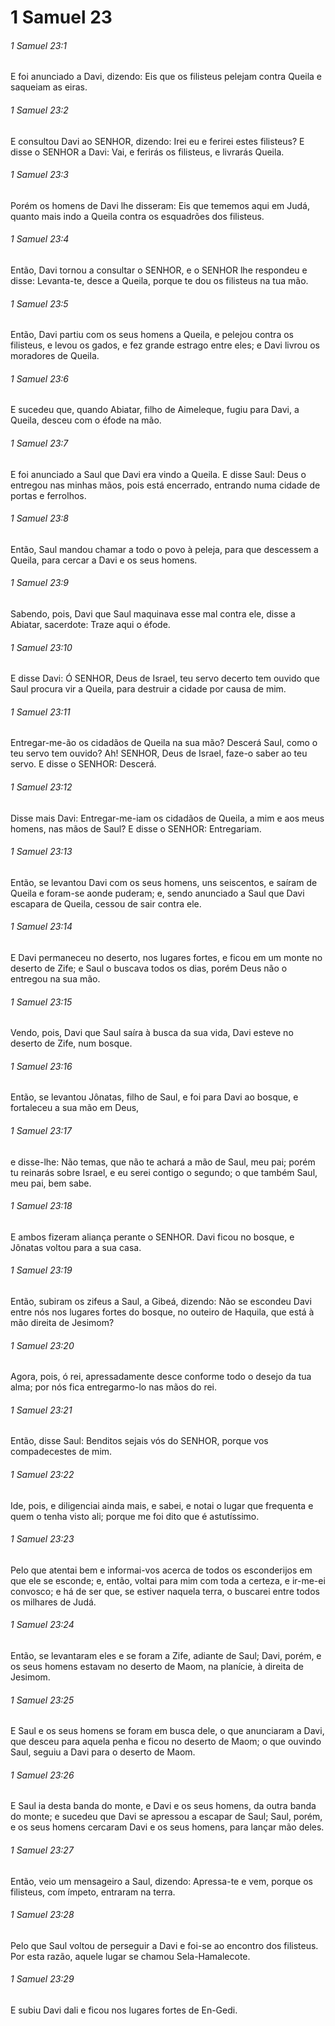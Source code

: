 # 1 Samuel 23

###### 1 Samuel 23:1

E foi anunciado a Davi, dizendo: Eis que os filisteus pelejam contra Queila e saqueiam as eiras.

###### 1 Samuel 23:2

E consultou Davi ao SENHOR, dizendo: Irei eu e ferirei estes filisteus? E disse o SENHOR a Davi: Vai, e ferirás os filisteus, e livrarás Queila.

###### 1 Samuel 23:3

Porém os homens de Davi lhe disseram: Eis que tememos aqui em Judá, quanto mais indo a Queila contra os esquadrões dos filisteus.

###### 1 Samuel 23:4

Então, Davi tornou a consultar o SENHOR, e o SENHOR lhe respondeu e disse: Levanta-te, desce a Queila, porque te dou os filisteus na tua mão.

###### 1 Samuel 23:5

Então, Davi partiu com os seus homens a Queila, e pelejou contra os filisteus, e levou os gados, e fez grande estrago entre eles; e Davi livrou os moradores de Queila.

###### 1 Samuel 23:6

E sucedeu que, quando Abiatar, filho de Aimeleque, fugiu para Davi, a Queila, desceu com o éfode na mão.

###### 1 Samuel 23:7

E foi anunciado a Saul que Davi era vindo a Queila. E disse Saul: Deus o entregou nas minhas mãos, pois está encerrado, entrando numa cidade de portas e ferrolhos.

###### 1 Samuel 23:8

Então, Saul mandou chamar a todo o povo à peleja, para que descessem a Queila, para cercar a Davi e os seus homens.

###### 1 Samuel 23:9

Sabendo, pois, Davi que Saul maquinava esse mal contra ele, disse a Abiatar, sacerdote: Traze aqui o éfode.

###### 1 Samuel 23:10

E disse Davi: Ó SENHOR, Deus de Israel, teu servo decerto tem ouvido que Saul procura vir a Queila, para destruir a cidade por causa de mim.

###### 1 Samuel 23:11

Entregar-me-ão os cidadãos de Queila na sua mão? Descerá Saul, como o teu servo tem ouvido? Ah! SENHOR, Deus de Israel, faze-o saber ao teu servo. E disse o SENHOR: Descerá.

###### 1 Samuel 23:12

Disse mais Davi: Entregar-me-iam os cidadãos de Queila, a mim e aos meus homens, nas mãos de Saul? E disse o SENHOR: Entregariam.

###### 1 Samuel 23:13

Então, se levantou Davi com os seus homens, uns seiscentos, e saíram de Queila e foram-se aonde puderam; e, sendo anunciado a Saul que Davi escapara de Queila, cessou de sair contra ele.

###### 1 Samuel 23:14

E Davi permaneceu no deserto, nos lugares fortes, e ficou em um monte no deserto de Zife; e Saul o buscava todos os dias, porém Deus não o entregou na sua mão.

###### 1 Samuel 23:15

Vendo, pois, Davi que Saul saíra à busca da sua vida, Davi esteve no deserto de Zife, num bosque.

###### 1 Samuel 23:16

Então, se levantou Jônatas, filho de Saul, e foi para Davi ao bosque, e fortaleceu a sua mão em Deus,

###### 1 Samuel 23:17

e disse-lhe: Não temas, que não te achará a mão de Saul, meu pai; porém tu reinarás sobre Israel, e eu serei contigo o segundo; o que também Saul, meu pai, bem sabe.

###### 1 Samuel 23:18

E ambos fizeram aliança perante o SENHOR. Davi ficou no bosque, e Jônatas voltou para a sua casa.

###### 1 Samuel 23:19

Então, subiram os zifeus a Saul, a Gibeá, dizendo: Não se escondeu Davi entre nós nos lugares fortes do bosque, no outeiro de Haquila, que está à mão direita de Jesimom?

###### 1 Samuel 23:20

Agora, pois, ó rei, apressadamente desce conforme todo o desejo da tua alma; por nós fica entregarmo-lo nas mãos do rei.

###### 1 Samuel 23:21

Então, disse Saul: Benditos sejais vós do SENHOR, porque vos compadecestes de mim.

###### 1 Samuel 23:22

Ide, pois, e diligenciai ainda mais, e sabei, e notai o lugar que frequenta e quem o tenha visto ali; porque me foi dito que é astutíssimo.

###### 1 Samuel 23:23

Pelo que atentai bem e informai-vos acerca de todos os esconderijos em que ele se esconde; e, então, voltai para mim com toda a certeza, e ir-me-ei convosco; e há de ser que, se estiver naquela terra, o buscarei entre todos os milhares de Judá.

###### 1 Samuel 23:24

Então, se levantaram eles e se foram a Zife, adiante de Saul; Davi, porém, e os seus homens estavam no deserto de Maom, na planície, à direita de Jesimom.

###### 1 Samuel 23:25

E Saul e os seus homens se foram em busca dele, o que anunciaram a Davi, que desceu para aquela penha e ficou no deserto de Maom; o que ouvindo Saul, seguiu a Davi para o deserto de Maom.

###### 1 Samuel 23:26

E Saul ia desta banda do monte, e Davi e os seus homens, da outra banda do monte; e sucedeu que Davi se apressou a escapar de Saul; Saul, porém, e os seus homens cercaram Davi e os seus homens, para lançar mão deles.

###### 1 Samuel 23:27

Então, veio um mensageiro a Saul, dizendo: Apressa-te e vem, porque os filisteus, com ímpeto, entraram na terra.

###### 1 Samuel 23:28

Pelo que Saul voltou de perseguir a Davi e foi-se ao encontro dos filisteus. Por esta razão, aquele lugar se chamou Sela-Hamalecote.

###### 1 Samuel 23:29

E subiu Davi dali e ficou nos lugares fortes de En-Gedi.

